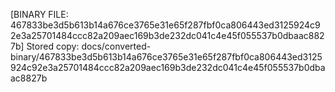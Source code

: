 [BINARY FILE: 467833be3d5b613b14a676ce3765e31e65f287fbf0ca806443ed3125924c92e3a25701484ccc82a209aec169b3de232dc041c4e45f055537b0dbaac8827b]
Stored copy: docs/converted-binary/467833be3d5b613b14a676ce3765e31e65f287fbf0ca806443ed3125924c92e3a25701484ccc82a209aec169b3de232dc041c4e45f055537b0dbaac8827b
